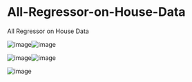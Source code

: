 # All-Regressor-on-House-Data
All Regressor on House Data


![image](https://user-images.githubusercontent.com/31372586/228023873-3564ce7e-4877-4b8c-a742-a7f73b90f947.png)![image](https://user-images.githubusercontent.com/31372586/228023933-b9265697-f59d-4b39-88f8-e59e98d62ced.png)


![image](https://user-images.githubusercontent.com/31372586/228023989-008191bc-fd48-432d-b66e-1ec0696491f1.png)![image](https://user-images.githubusercontent.com/31372586/228024018-6a54655a-524a-46a5-a73d-7787acebe0b2.png)


![image](https://user-images.githubusercontent.com/31372586/228024106-c2fa1fbd-8a2c-4990-949d-ec32137002da.png)

